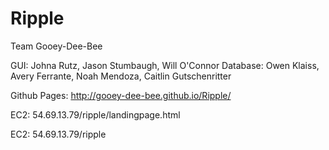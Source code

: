 # Ripple

Team Gooey-Dee-Bee

GUI: Johna Rutz, Jason Stumbaugh, Will O'Connor
Database: Owen Klaiss, Avery Ferrante, Noah Mendoza, Caitlin Gutschenritter

Github Pages: http://gooey-dee-bee.github.io/Ripple/


EC2: 54.69.13.79/ripple/landingpage.html

EC2: 54.69.13.79/ripple


